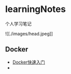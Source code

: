 # learningNotes

个人学习笔记

![[./images/head.jpeg]]


## Docker

- [Docker快速入门](Docker/Docker%20快速入门/README.md)
- 



